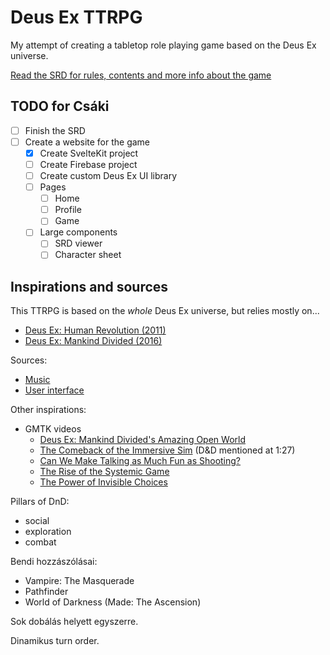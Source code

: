 # Deus Ex TTRPG

My attempt of creating a tabletop role playing game based on the Deus Ex universe.

[Read the SRD for rules, contents and more info about the game](./static/srd/SRD.md)

## TODO for Csáki

- [ ] Finish the SRD
- [ ] Create a website for the game
  - [x] Create SvelteKit project
  - [ ] Create Firebase project
  - [ ] Create custom Deus Ex UI library
  - [ ] Pages
    - [ ] Home
    - [ ] Profile
    - [ ] Game
  - [ ] Large components
    - [ ] SRD viewer
    - [ ] Character sheet

## Inspirations and sources

This TTRPG is based on the *whole* Deus Ex universe, but relies mostly on...

- [Deus Ex: Human Revolution (2011)](https://youtu.be/Kq5KWLqUewc?si=Gmi-jZdtWIQv7RGN)
- [Deus Ex: Mankind Divided (2016)](https://youtu.be/uvSs5b6y-YM?si=91DU6FnGlyj43Knt)

Sources:

- [Music](https://downloads.khinsider.com/game-soundtracks/album/deus-ex-mankind-divided-extended-edition)
- [User interface](https://interfaceingame.com/games/deus-ex-mankind-divided/)

Other inspirations:

- GMTK videos
  - [Deus Ex: Mankind Divided's Amazing Open World](https://youtu.be/USVr936aKzs?si=K-GPAZ3l0uyppGl0)
  - [The Comeback of the Immersive Sim](https://youtu.be/kbyTOAlhRHk?si=srdfrGmR8jDMHb62) (D&D mentioned at 1:27)
  - [Can We Make Talking as Much Fun as Shooting?](https://youtu.be/l9TzqNQBmr0?si=D2wOjDx2FNY9W8zO)
  - [The Rise of the Systemic Game](https://youtu.be/SnpAAX9CkIc?si=-57B8E3DWWQiHAo0)
  - [The Power of Invisible Choices](https://youtu.be/6HZuSzlN2eI?si=F7iOPh0Je0d3zZGB)

Pillars of DnD:

- social
- exploration
- combat

Bendi hozzászólásai:

- Vampire: The Masquerade
- Pathfinder
- World of Darkness (Made: The Ascension)

Sok dobálás helyett egyszerre.

Dinamikus turn order.
